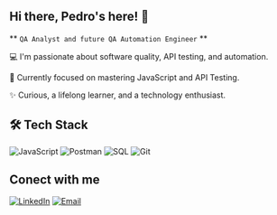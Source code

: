 ## Hi there, Pedro's here! 👋
** `QA Analyst and future QA Automation Engineer` **

💻 I'm passionate about software quality, API testing, and automation.

🎯 Currently focused on mastering JavaScript and API Testing.

✨ Curious, a lifelong learner, and a technology enthusiast.
<br>

## 🛠️ Tech Stack

![JavaScript](https://img.shields.io/badge/JavaScript-F7DF1E?logo=javascript&logoColor=black&style=flat)
![Postman](https://img.shields.io/badge/Postman-FF6C37?logo=postman&logoColor=white&style=flat)
![SQL](https://img.shields.io/badge/SQL-4479A1?logo=postgresql&logoColor=white&style=flat)
![Git](https://img.shields.io/badge/Git-F05032?logo=git&logoColor=white&style=flat)
<br>

## Conect with me
[![LinkedIn](https://img.shields.io/badge/LinkedIn-blue?logo=linkedin&logoColor=white)](https://linkedin.com/in/pedrovianaqa/)
[![Email](https://img.shields.io/badge/Email-D14836?logo=gmail&logoColor=white)](mailto:pedro.viana23@hotmail.com.com)
